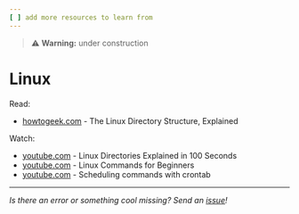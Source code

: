 ```yaml
---
[ ] add more resources to learn from
---
```


>:warning: **Warning:** under construction
# Linux

Read:
* [howtogeek.com](https://www.howtogeek.com/117435/htg-explains-the-linux-directory-structure-explained/) - The Linux Directory Structure, Explained

Watch:
* [youtube.com](https://www.youtube.com/watch?v=42iQKuQodW4) - Linux Directories Explained in 100 Seconds
* [youtube.com](https://www.youtube.com/playlist?list=PLT98CRl2KxKHaKA9-4_I38sLzK134p4GJ) - Linux Commands for Beginners
* [youtube.com](https://www.youtube.com/watch?v=QZJ1drMQz1A) - Scheduling commands with crontab

---

_Is there an error or something cool missing? Send an [issue](https://github.com/octoshrimpy/learn/issues/new)!_